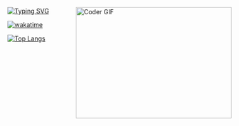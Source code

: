 
[![Typing SVG](https://readme-typing-svg.herokuapp.com?color=%2326F711&lines=Welcome;My+name+is+Serdar;I+am+Software+developer)](https://git.io/typing-svg)
<img align="right" alt="Coder GIF" height=250 width=350 src="https://cdn.dribbble.com/users/730703/screenshots/6581243/avento.gif" />



[![wakatime](https://wakatime.com/badge/user/1b409bcd-8e07-4a9a-8bb3-8fa291335500.svg)](https://wakatime.com/@1b409bcd-8e07-4a9a-8bb3-8fa291335500)

[![Top Langs](https://github-readme-stats.vercel.app/api/top-langs/?username=serikdev&theme=chartreuse-dark&hide_border=true)](https://github.com/serikdev)





